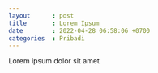 ```yaml
---
layout      : post
title       : Lorem Ipsum
date        : 2022-04-28 06:58:06 +0700
categories  : Pribadi
---
```

Lorem ipsum dolor sit amet